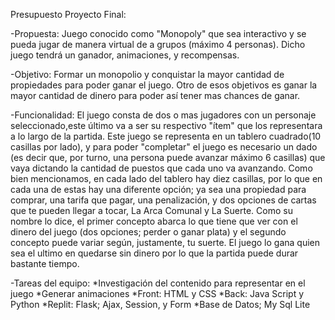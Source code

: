 Presupuesto Proyecto Final: 

-Propuesta:
  Juego conocido como "Monopoly" que sea interactivo y se pueda jugar de manera virtual de a grupos (máximo 4 personas).
  Dicho juego tendrá un ganador, animaciones, y recompensas. 

-Objetivo:
  Formar un monopolio y conquistar la mayor cantidad de propiedades para poder ganar el juego. Otro de esos objetivos
  es ganar la mayor cantidad de dinero para poder así tener mas chances de ganar. 
  
-Funcionalidad:
  El juego consta de dos o mas jugadores con un personaje seleccionado,este último va a ser su respectivo "ítem" que los 
  representara a lo largo de la partida. Este juego se representa en un tablero cuadrado(10 casillas por lado), y para poder
  "completar" el juego es necesario un dado (es decir que, por turno, una persona puede avanzar máximo 6 casillas) que vaya 
  dictando la cantidad de puestos que cada uno va avanzando. Como bien mencionamos, en cada lado del tablero hay diez casillas, 
  por lo que en cada una de estas hay una diferente opción; ya sea una propiedad para comprar, una tarifa que pagar, una penalización,
  y dos opciones de cartas que te pueden llegar a tocar, La Arca Comunal y La Suerte. Como su nombre lo dice, el primer concepto abarca
  lo que tiene que ver con el dinero del juego (dos opciones; perder o ganar plata) y el segundo concepto puede variar según, justamente,
  tu suerte. 
  El juego lo gana quien sea el ultimo en quedarse sin dinero por lo que la partida puede durar bastante tiempo.

-Tareas del equipo:
  *Investigación del contenido para representar en el juego
  *Generar animaciones
  *Front: HTML y CSS
  *Back: Java Script y Python
  *Replit: Flask; Ajax, Session, y Form
  *Base de Datos; My Sql Lite
  
